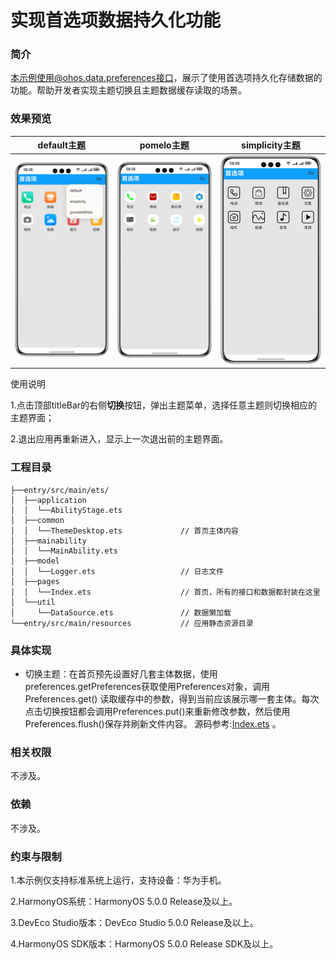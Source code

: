 # 实现首选项数据持久化功能

### 简介

本示例使用@ohos.data.preferences接口，展示了使用首选项持久化存储数据的功能。帮助开发者实现主题切换且主题数据缓存读取的场景。

### 效果预览 

|default主题|pomelo主题|simplicity主题|
|---|---|---|
|![](screenshots/devices/default.png)|![](screenshots/devices/pomelo.png)|![](screenshots/devices/simplicity.png)|

使用说明

1.点击顶部titleBar的右侧**切换**按钮，弹出主题菜单，选择任意主题则切换相应的主题界面；

2.退出应用再重新进入，显示上一次退出前的主题界面。

### 工程目录
```
├──entry/src/main/ets/
│  ├──application
│  │  └──AbilityStage.ets
│  ├──common
│  │  └──ThemeDesktop.ets             // 首页主体内容
│  ├──mainability
│  │  └──MainAbility.ets
│  ├──model
│  │  └──Logger.ets                   // 日志文件
│  ├──pages
│  │  └──Index.ets                    // 首页，所有的接口和数据都封装在这里
│  └──util
│     └──DataSource.ets               // 数据懒加载
└──entry/src/main/resources           // 应用静态资源目录
```

### 具体实现

* 切换主题：在首页预先设置好几套主体数据，使用preferences.getPreferences获取使用Preferences对象，调用Preferences.get()
读取缓存中的参数，得到当前应该展示哪一套主体。每次点击切换按钮都会调用Preferences.put()来重新修改参数，然后使用
Preferences.flush()保存并刷新文件内容。
源码参考:[Index.ets](entry/src/main/ets/pages/Index.ets) 。

### 相关权限

不涉及。

### 依赖

不涉及。

### 约束与限制

1.本示例仅支持标准系统上运行，支持设备：华为手机。

2.HarmonyOS系统：HarmonyOS 5.0.0 Release及以上。

3.DevEco Studio版本：DevEco Studio 5.0.0 Release及以上。

4.HarmonyOS SDK版本：HarmonyOS 5.0.0 Release SDK及以上。



